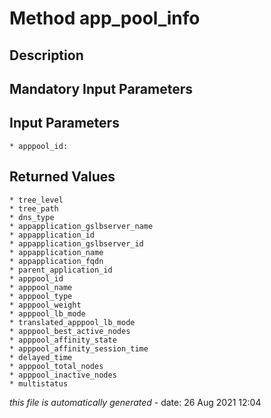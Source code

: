 # Method app_pool_info

## Description
	

## Mandatory Input Parameters

## Input Parameters
	* apppool_id:

## Returned Values
	* tree_level
	* tree_path
	* dns_type
	* appapplication_gslbserver_name
	* appapplication_id
	* appapplication_gslbserver_id
	* appapplication_name
	* appapplication_fqdn
	* parent_application_id
	* apppool_id
	* apppool_name
	* apppool_type
	* apppool_weight
	* apppool_lb_mode
	* translated_apppool_lb_mode
	* apppool_best_active_nodes
	* apppool_affinity_state
	* apppool_affinity_session_time
	* delayed_time
	* apppool_total_nodes
	* apppool_inactive_nodes
	* multistatus


*this file is automatically generated* - date: 26 Aug 2021 12:04